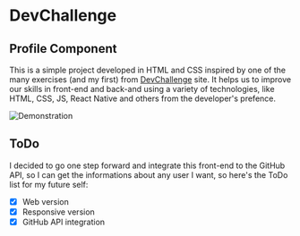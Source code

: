 # DevChallenge
## Profile Component

This is a simple project developed in HTML and CSS inspired by one of the many exercises (and my first) from [DevChallenge](https://devchallenge.now.sh/) site. It helps us to improve our skills in front-end and back-and using a variety of technologies, like HTML, CSS, JS, React Native and others from the developer's prefence.

![Demonstration](https://i.ibb.co/jbRF5Pc/Captura-de-tela-de-2020-07-25-16-00-00.png)

## ToDo

I decided to go one step forward and integrate this front-end to the GitHub API, so I can get the informations about any user I want, so here's the ToDo list for my future self:

- [X] Web version
- [X] Responsive version
- [X] GitHub API integration